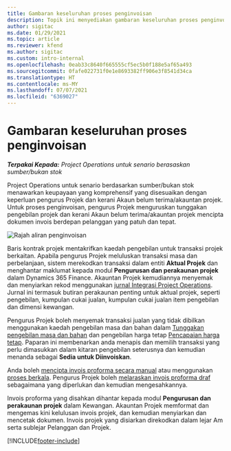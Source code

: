 ```yaml
---
title: Gambaran keseluruhan proses penginvoisan
description: Topik ini menyediakan gambaran keseluruhan proses penginvoisan dalam Project Operations untuk senario berdasarkan sumber/bukan stok.
author: sigitac
ms.date: 01/29/2021
ms.topic: article
ms.reviewer: kfend
ms.author: sigitac
ms.custom: intro-internal
ms.openlocfilehash: 0eab33c8640f665555cf5ec5b0f188e5af65a493
ms.sourcegitcommit: 0fafe022731f0e1e8693382ff906e3f8541d34ca
ms.translationtype: HT
ms.contentlocale: ms-MY
ms.lasthandoff: 07/07/2021
ms.locfileid: "6369027"
---
```

# <a name="invoicing-process-overview"></a>Gambaran keseluruhan proses penginvoisan

_**Terpakai Kepada:** Project Operations untuk senario berasaskan sumber/bukan stok_

Project Operations untuk senario berdasarkan sumber/bukan stok menawarkan keupayaan yang komprehensif yang disesuaikan dengan keperluan pengurus Projek dan kerani Akaun belum terima/akauntan projek. Untuk proses penginvoisan, pengurus Projek menguruskan tunggakan pengebilan projek dan kerani Akaun belum terima/akauntan projek mencipta dokumen invois berdepan pelanggan yang patuh dan tepat.

![Rajah aliran penginvoisan](./media/invoicing-flow.png)

Baris kontrak projek mentakrifkan kaedah pengebilan untuk transaksi projek berkaitan. Apabila pengurus Projek meluluskan transaksi masa dan perbelanjaan, sistem merekodkan transaksi dalam entiti **Aktual Projek** dan menghantar maklumat kepada modul **Pengurusan dan perakaunan projek** dalam Dynamics 365 Finance. Akauntan Projek kemudiannya menyemak dan menyiarkan rekod menggunakan [jurnal Integrasi Project Operations](../project-accounting/project-operations-integration-journal.md). Jurnal ini termasuk butiran perakaunan penting untuk aktual projek, seperti pengebilan, kumpulan cukai jualan, kumpulan cukai jualan item pengebilan dan dimensi kewangan.

Pengurus Projek boleh menyemak transaksi jualan yang tidak dibilkan menggunakan kaedah pengebilan masa dan bahan dalam [Tunggakan pengebilan masa dan bahan](../proforma-invoicing/manage-billing-backlog.md#time-and-material-billing-backlog) dan pengebilan harga tetap [Pencapaian harga tetap](../proforma-invoicing/manage-billing-backlog.md#fixed-price-milestones). Paparan ini membenarkan anda menapis dan memilih transaksi yang perlu dimasukkan dalam kitaran pengebilan seterusnya dan kemudian menanda sebagai **Sedia untuk Diinvoiskan**.

Anda boleh [mencipta invois proforma secara manual](../proforma-invoicing/create-manual-proforma-invoice.md) atau menggunakan [proses berkala](../proforma-invoicing/configure-automated-invoice-creation.md). Pengurus Projek boleh [melaraskan invois proforma draf](../proforma-invoicing/manage-proforma-invoice.md) sebagaimana yang diperlukan dan kemudian mengesahkannya.

Invois proforma yang disahkan dihantar kepada modul **Pengurusan dan perakaunan projek** dalam Kewangan. Akauntan Projek memformat dan mengemas kini kelulusan invois projek, dan kemudian menyiarkan dan mencetak dokumen. Invois projek yang disiarkan direkodkan dalam lejar Am serta sublejar Pelanggan dan Projek.


[!INCLUDE[footer-include](../includes/footer-banner.md)]